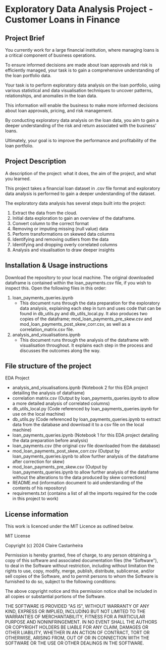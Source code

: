 # Exploratory Data Analysis Project - Customer Loans in Finance

## Project Brief
You currently work for a large financial institution, where managing loans is a critical component of business operations.

To ensure informed decisions are made about loan approvals and risk is efficiently managed, your task is to gain a comprehensive understanding of the loan portfolio data.

Your task is to perform exploratory data analysis on the loan portfolio, using various statistical and data visualisation techniques to uncover patterns, relationships, and anomalies in the loan data.

This information will enable the business to make more informed decisions about loan approvals, pricing, and risk management.

By conducting exploratory data analysis on the loan data, you aim to gain a deeper understanding of the risk and return associated with the business' loans.

Ultimately, your goal is to improve the performance and profitability of the loan portfolio.

## Project Description
A description of the project: what it does, the aim of the project, and what you learned.

This project takes a financial loan dataset in .csv file format and exploratory data analysis is performed to gain a deeper understanding of the dataset.

The exploratory data analysis has several steps built into the project:
1. Extract the data from the cloud.
2. Initial data exploration to gain an overview of the dataframe.
3. Convert column to the correct format
4. Removing or imputing missing (null value) data
5. Perform transformations on skewed data columns
6. Identifying and removing outliers from the data
7. Identifying and dropping overly correlated columns
8. Analysis and visualisation to draw deeper insights


## Installation & Usage instructions

Download the repository to your local machine.
The original downloaded dataframe is contained within the loan_payments.csv file, if you wish to inspect this.
Open the following files in this order:
1. loan_payments_queries.ipynb
    - This document runs through the data preparation for the exploratory data analysis, explaining each step in turn and uses code that can be found in db_utils.py and db_utils_local.py. It also produces two copies of the dataframe; mod_loan_payments_pre_skew.csv and mod_loan_payments_post_skew_corr.csv, as well as a correlation_matrix.csv file.
2. analysis_and_visualisations.ipynb
    - This document runs through the analysis of the dataframe with visualisation throughout. It explains each step in the process and discusses the outcomes along the way. 

## File structure of the project
EDA Project
 - analysis_and_visualisations.ipynb (Notebook 2 for this EDA project detailing the analysis of dataframe)
 - correlation matrix.csv (Output by loan_payments_queries.ipynb to allow a more detailed analysis of correlated columns)
 - db_utils_local.py (Code referenced by loan_payments_queries.ipynb for use on the local machine)
 - db_utils.py (Code referenced by loan_payments_queries.ipynb to extract data from the database and download it to a csv file on the local machine)
 - loan_payments_queries.ipynb (Notebook 1 for this EDA project detailing the data preparation before analysis)
 - loan_payments.csv (the original csv file downloaded from the database)
 - mod_loan_payments_post_skew_corr.csv (Output by loan_payments_queries.ipynb to allow further analysis of the dataframe after correction for skew)
 - mod_loan_payments_pre_skew.csv (Output by loan_payments_queries.ipynb to allow further analysis of the dataframe without the alterations to the data produced by skew corrections)
 - README.md (information document to aid understanding of the contents of his repository)
 - requirements.txt (contains a list of all the imports required for the code in this project to work)

## License information
This work is licenced under the MIT Licence as outlined below.

MIT License

Copyright (c) 2024 Claire Castanheira

Permission is hereby granted, free of charge, to any person obtaining a copy of this software and associated documentation files (the "Software"), to deal in the Software without restriction, including without limitation the rights to use, copy, modify, merge, publish, distribute, sublicense, and/or sell copies of the Software, and to permit persons to whom the Software is furnished to do so, subject to the following conditions:

The above copyright notice and this permission notice shall be included in all copies or substantial portions of the Software.

THE SOFTWARE IS PROVIDED "AS IS", WITHOUT WARRANTY OF ANY KIND, EXPRESS OR IMPLIED, INCLUDING BUT NOT LIMITED TO THE WARRANTIES OF MERCHANTABILITY, FITNESS FOR A PARTICULAR PURPOSE AND NONINFRINGEMENT. IN NO EVENT SHALL THE AUTHORS OR COPYRIGHT HOLDERS BE LIABLE FOR ANY CLAIM, DAMAGES OR OTHER LIABILITY, WHETHER IN AN ACTION OF CONTRACT, TORT OR OTHERWISE, ARISING FROM, OUT OF OR IN CONNECTION WITH THE SOFTWARE OR THE USE OR OTHER DEALINGS IN THE SOFTWARE.